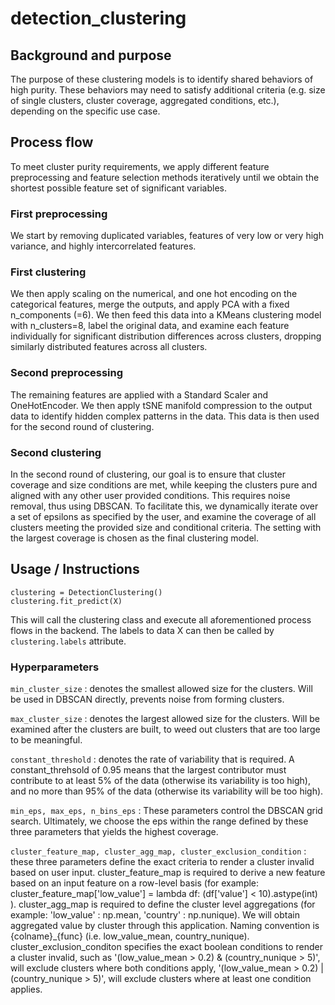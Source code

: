 # detection_clustering
## Background and purpose
The purpose of these clustering models is to identify shared behaviors of high purity.
These behaviors may need to satisfy additional criteria (e.g. size of single clusters, cluster coverage, aggregated conditions, etc.), depending on the specific use case.

## Process flow
To meet cluster purity requirements, we apply different feature preprocessing and feature selection methods iteratively until we obtain the shortest possible feature set of significant variables.
### First preprocessing
We start by removing duplicated variables, features of very low or very high variance, and highly intercorrelated features.
### First clustering
We then apply scaling on the numerical, and one hot encoding on the categorical features, merge the outputs, and apply PCA with a fixed n_components (=6). We then feed this data into a KMeans clustering model with n_clusters=8, label the original data, and examine each feature individually for significant distribution differences across clusters, dropping similarly distributed features across all clusters.
### Second preprocessing
The remaining features are applied with a Standard Scaler and OneHotEncoder. We then apply tSNE manifold compression to the output data to identify hidden complex patterns in the data. This data is then used for the second round of clustering.
### Second clustering
In the second round of clustering, our goal is to ensure that cluster coverage and size conditions are met, while keeping the clusters pure and aligned with any other user provided conditions. This requires noise removal, thus using DBSCAN. 
To facilitate this, we dynamically iterate over a set of epsilons as specified by the user, and examine the coverage of all clusters meeting the provided size and conditional criteria. The setting with the largest coverage is chosen as the final clustering model.

## Usage / Instructions
```
clustering = DetectionClustering()
clustering.fit_predict(X)
```
This will call the clustering class and execute all aforementioned process flows in the backend. The labels to data X can then be called by ```clustering.labels``` attribute. 
### Hyperparameters
```min_cluster_size``` : denotes the smallest allowed size for the clusters. Will be used in DBSCAN directly, prevents noise from forming clusters.

```max_cluster_size``` : denotes the largest allowed size for the clusters. Will be examined after the clusters are built, to weed out clusters that are too large to be meaningful. 

```constant_threshold``` : denotes the rate of variability that is required. A constant_threhsold of 0.95 means that the largest contributor must contribute to at least 5% of the data (otherwise its variability is too high), and no more than 95% of the data (otherwise its variability will be too high).

```min_eps, max_eps, n_bins_eps``` : These parameters control the DBSCAN grid search. Ultimately, we choose the eps within the range defined by these three parameters that yields the highest coverage.

```cluster_feature_map, cluster_agg_map, cluster_exclusion_condition``` : these three parameters define the exact criteria to render a cluster invalid based on user input. cluster_feature_map is required to derive a new feature based on an input feature on a row-level basis (for example: cluster_feature_map['low_value'] = lambda df: (df['value'] < 10).astype(int) ). cluster_agg_map is required to define the cluster level aggregations (for example: 'low_value' : np.mean, 'country' : np.nunique). We will obtain aggregated value by cluster through this application. Naming convention is {colname}_{func} (i.e. low_value_mean, country_nunique). cluster_exclusion_conditon specifies the exact boolean conditions to render a cluster invalid, such as '(low_value_mean > 0.2) & (country_nunique > 5)', will exclude clusters where both conditions apply, '(low_value_mean > 0.2) | (country_nunique > 5)', will exclude clusters where at least one condition applies.
